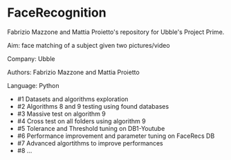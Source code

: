# FaceRecognition
Fabrizio Mazzone and Mattia Proietto's repository for Ubble's Project Prime. 

Aim: face matching of a subject given two pictures/video

Company: Ubble

Authors: Fabrizio Mazzone and Mattia Proietto

Language: Python



- #1 Datasets and algorithms exploration
- #2 Algorithms 8 and 9 testing using found databases
- #3 Massive test on algorithm 9
- #4 Cross test on all folders using algorithm 9
- #5 Tolerance and Threshold tuning on DB1-Youtube
- #6 Performance improvement and parameter tuning on FaceRecs DB
- #7 Advanced algortithms to improve performances
- #8 ...

